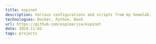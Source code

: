 ```yaml
---
title: espinet
description: Various configurations and scripts from my homelab.
technologies: Docker, Python, Bash
url: https://github.com/espimarisa/espinet
date: 2024-11-01
tags: projects
---
```

